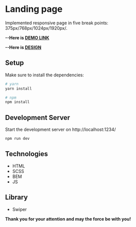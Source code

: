 # Landing page
Implemented responsive page in five break points: 375px/768px/1024px/1920px/.

**--Here is [DEMO LINK](https://anton-liada.github.io/landing-Ocean/)**

**--Here is [DESIGN](https://www.figma.com/file/PQZPy117Zlowfrs0AnvhVs/Test?node-id=0%3A1&t=1GTYCSu3eq1PW2JO-0)**

## Setup

Make sure to install the dependencies:

```bash
# yarn
yarn install

# npm
npm install
```

## Development Server

Start the development server on http://localhost:1234/

```bash
npm run dev
```

## Technologies
- HTML
- SCSS
- BEM
- JS

## Library
- Swiper

**Thank you for your attention and may the force be with you!**
